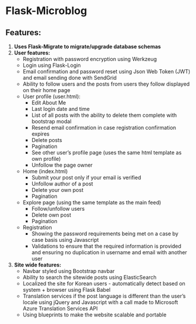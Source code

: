 # Flask-Microblog

## Features:
1. **Uses Flask-Migrate to migrate/upgrade database schemas** 
2. **User features:**
   *    Registration with password encryption using Werkzeug 
   *    Login using Flask-Login
   *    Email confirmation and password reset using Json Web Token (JWT) and email sending done with SendGrid
   *    Ability to follow users and the posts from users they follow displayed on their home page
   *    User profile (user.html):
        *    Edit About Me
        *    Last login date and time
        *    List of all posts with the ability to delete them complete with bootstrap modal
        *    Resend email confirmation in case registration confirmation expires
        *    Delete posts
        *    Pagination
        *    See other user’s profile page (uses the same html template as own profile)
        *    Unfollow the page owner
   *    Home (index.html)
        *    Submit your post only if your email is verified
        *    Unfollow author of a post
        *    Delete your own post
        *    Pagination
   *    Explore page (using the same template as the main feed)
        *    Follow/unfollow users
        *    Delete own post
        *    Pagination
   *    Registration
        *    Showing the password requirements being met on a case by case basis using Javascript
        *    Validations to ensure that the required information is provided and ensuring no duplication in username and email with another user
3. **Site wide features:**
   *    Navbar styled using Bootstrap navbar
   *    Ability to search the sitewide posts using ElasticSearch
   *    Localized the site for Korean users - automatically detect based on system + browser using Flask Babel
   *    Translation services if the post language is different than the user’s locale using jQuery and Javascript with a call made to Microsoft Azure Translation Services API
   *    Using blueprints to make the website scalable and portable
